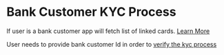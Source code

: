 # Bank Customer KYC Process

If user is a bank customer app will fetch list of linked cards. [Learn More](broken-reference)

User needs to provide bank customer Id in order to [verify the kyc process](broken-reference)
